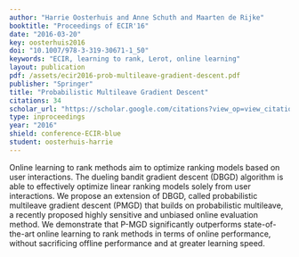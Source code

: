 ```yaml
---
author: "Harrie Oosterhuis and Anne Schuth and Maarten de Rijke"
booktitle: "Proceedings of ECIR'16"
date: "2016-03-20"
key: oosterhuis2016
doi: "10.1007/978-3-319-30671-1_50"
keywords: "ECIR, learning to rank, Lerot, online learning"
layout: publication
pdf: /assets/ecir2016-prob-multileave-gradient-descent.pdf
publisher: "Springer"
title: "Probabilistic Multileave Gradient Descent"
citations: 34
scholar_url: "https://scholar.google.com/citations?view_op=view_citation&hl=en&user=Y3ahb_wAAAAJ&pagesize=100&citation_for_view=Y3ahb_wAAAAJ:S16KYo8Pm5AC"
type: inproceedings
year: "2016"
shield: conference-ECIR-blue
student: oosterhuis-harrie
---
```


Online learning to rank methods aim to optimize ranking models based on user interactions. The dueling bandit gradient
descent (DBGD) algorithm is able to effectively optimize linear ranking models solely from user interactions. We propose
an extension of DBGD, called probabilistic multileave gradient descent (PMGD) that builds on probabilistic multileave, a
recently proposed highly sensitive and unbiased online evaluation method. We demonstrate that P-MGD significantly
outperforms state-of-the-art online learning to rank methods in terms of online performance, without sacrificing offline
performance and at greater learning speed.
